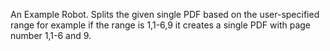 An Example Robot. Splits the given single PDF based on the user-specified range 
for example if the range is 1,1-6,9 it creates a single PDF with page number 1,1-6 and 9. 
